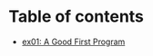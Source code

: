 # Table of contents

* [ex01: A Good First Program](Python-Lessons/ex_01_A_Good_First_Program/ex01_Instructions.md)

